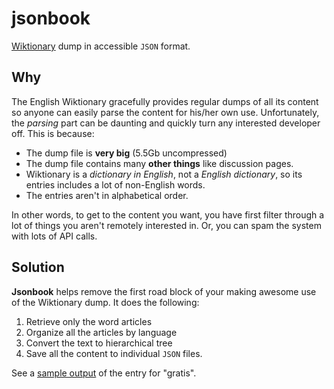 # jsonbook

[Wiktionary](https://en.wiktionary.org/) dump in accessible `JSON` format.

[enwiktionary-link]: https://dumps.wikimedia.org/enwiktionary/latest/enwiktionary-latest-pages-articles.xml.bz2

## Why

The English Wiktionary gracefully provides regular dumps of all its content
so anyone can easily parse the content for his/her own use. Unfortunately,
the _parsing_ part can be daunting and quickly turn any interested developer
off. This is because:

* The dump file is **very big** (5.5Gb uncompressed)
* The dump file contains many **other things** like discussion pages.
* Wiktionary is a _dictionary in English_, not a _English dictionary_, so
  its entries includes a lot of non-English words.
* The entries aren't in alphabetical order.  

In other words, to get to the content you want, you have first filter through a
lot of things you aren't remotely interested in. Or, you can spam the system
with lots of API calls.

## Solution

**Jsonbook** helps remove the first road block of your making
awesome use of the Wiktionary dump. It does the following:

1. Retrieve only the word articles
2. Organize all the articles by language
3. Convert the text to hierarchical tree
4. Save all the content to individual `JSON` files.

See a [sample output](doc/sample-output.tar.bz2) of the entry for "gratis".
